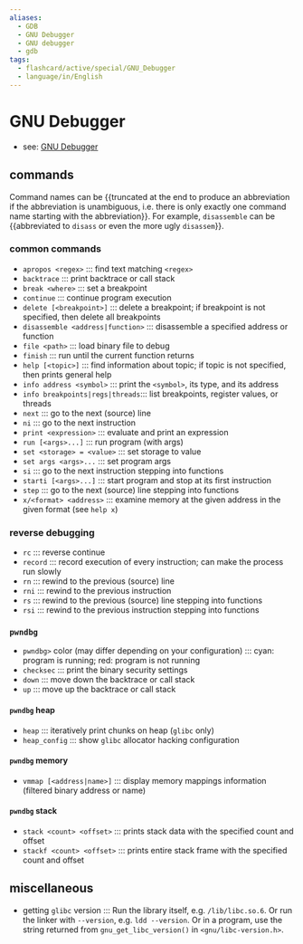 ```yaml
---
aliases:
  - GDB
  - GNU Debugger
  - GNU debugger
  - gdb
tags:
  - flashcard/active/special/GNU_Debugger
  - language/in/English
---
```


# GNU Debugger

- see: [GNU Debugger](../general/GNU%20Debugger.md)

## commands

Command names can be {{truncated at the end to produce an abbreviation if the abbreviation is unambiguous, i.e. there is only exactly one command name starting with the abbreviation}}. For example, `disassemble` can be {{abbreviated to `disass` or even the more ugly `disassem`}}. <!--SR:!2024-10-04,10,305!2024-10-13,19,325-->

### common commands

- `apropos <regex>` ::: find text matching `<regex>` <!--SR:!2024-11-08,52,310!2024-10-16,31,270-->
- `backtrace` ::: print backtrace or call stack <!--SR:!2024-11-11,54,310!2024-11-10,54,310-->
- `break <where>` ::: set a breakpoint <!--SR:!2024-11-06,50,310!2024-12-02,69,310-->
- `continue` ::: continue program execution <!--SR:!2024-10-29,40,290!2024-11-04,48,310-->
- `delete [<breakpoint>]` ::: delete a breakpoint; if breakpoint is not specified, then delete all breakpoints <!--SR:!2024-11-16,58,310!2024-11-12,55,310-->
- `disassemble <address|function>` ::: disassemble a specified address or function <!--SR:!2024-10-05,11,305!2024-10-13,19,325-->
- `file <path>` ::: load binary file to debug <!--SR:!2024-11-27,64,310!2024-11-17,59,310-->
- `finish` ::: run until the current function returns <!--SR:!2024-12-03,70,310!2024-11-11,48,290-->
- `help [<topic>]` ::: find information about topic; if topic is not specified, then prints general help <!--SR:!2024-10-13,19,325!2024-10-06,12,305-->
- `info address <symbol>` ::: print the `<symbol>`, its type, and its address <!--SR:!2024-10-13,19,325!2024-10-12,18,325-->
- `info breakpoints|regs|threads`::: list breakpoints, register values, or threads <!--SR:!2024-11-12,55,310!2024-10-29,45,290-->
- `next` ::: go to the next (source) line <!--SR:!2024-11-05,49,310!2024-10-31,46,290-->
- `ni` ::: go to the next instruction <!--SR:!2024-11-16,59,310!2024-11-22,64,310-->
- `print <expression>` ::: evaluate and print an expression <!--SR:!2024-10-21,35,270!2024-12-02,69,310-->
- `run [<args>...]` ::: run program (with args) <!--SR:!2024-11-14,56,310!2024-11-21,63,310-->
- `set <storage> = <value>` ::: set storage to value <!--SR:!2024-10-13,19,325!2024-10-13,19,325-->
- `set args <args>...` ::: set program args <!--SR:!2024-12-05,72,310!2024-11-07,51,310-->
- `si` ::: go to the next instruction stepping into functions <!--SR:!2024-11-17,60,310!2024-11-24,54,250-->
- `starti [<args>...]` ::: start program and stop at its first instruction <!--SR:!2024-12-02,69,310!2024-11-10,47,290-->
- `step` ::: go to the next (source) line stepping into functions <!--SR:!2024-11-11,54,310!2024-10-18,32,270-->
- `x/<format> <address>` ::: examine memory at the given address in the given format (see `help x`) <!--SR:!2024-12-03,70,310!2024-11-06,48,290-->

### reverse debugging

- `rc` ::: reverse continue <!--SR:!2024-10-13,19,325!2024-10-13,19,325-->
- `record` ::: record execution of every instruction; can make the process run slowly <!--SR:!2024-10-04,10,305!2024-10-13,19,325-->
- `rn` ::: rewind to the previous (source) line <!--SR:!2024-10-13,19,325!2024-11-30,58,325-->
- `rni` ::: rewind to the previous instruction <!--SR:!2024-10-13,19,325!2024-10-13,19,325-->
- `rs` ::: rewind to the previous (source) line stepping into functions <!--SR:!2024-10-04,10,305!2024-10-12,18,325-->
- `rsi` ::: rewind to the previous instruction stepping into functions <!--SR:!2024-10-06,12,305!2024-10-13,19,325-->

### `pwndbg`

- `pwndbg>` color (may differ depending on your configuration) ::: cyan: program is running; red: program is not running <!--SR:!2024-11-09,53,310!2024-11-06,43,290-->
- `checksec` ::: print the binary security settings <!--SR:!2024-10-12,18,325!2024-10-13,19,325-->
- `down` ::: move down the backtrace or call stack <!--SR:!2024-11-10,53,310!2024-11-16,58,310-->
- `up` ::: move up the backtrace or call stack <!--SR:!2024-11-11,55,310!2024-11-08,45,290-->

#### `pwndbg` heap

- `heap` ::: iteratively print chunks on heap (`glibc` only) <!--SR:!2024-12-05,72,310!2024-11-29,66,310-->
- `heap_config` ::: show `glibc` allocator hacking configuration <!--SR:!2024-11-09,46,290!2024-11-24,61,310-->

#### `pwndbg` memory

- `vmmap [<address|name>]` ::: display memory mappings information (filtered binary address or name) <!--SR:!2024-10-27,39,290!2024-12-04,71,310-->

#### `pwndbg` stack

- `stack <count> <offset>` ::: prints stack data with the specified count and offset <!--SR:!2024-10-13,19,325!2024-11-12,43,305-->
- `stackf <count> <offset>` ::: prints entire stack frame with the specified count and offset <!--SR:!2024-11-18,46,305!2024-11-08,39,305-->

## miscellaneous

- getting `glibc` version ::: Run the library itself, e.g. `/lib/libc.so.6`. Or run the linker with `--version`, e.g. `ldd --version`. Or in a program, use the string returned from `gnu_get_libc_version()` in `<gnu/libc-version.h>`. <!--SR:!2024-11-08,45,290!2024-10-30,41,290-->
